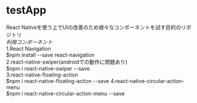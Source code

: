 # testApp

React Nativeを使う上でUIの改善のため様々なコンポーネントを試す目的のリポジトリ  
*利用コンポーネント*  
1.React Navigation  
$npm install --save react-navigation  
2.react-native-swiper(androidでの動作に問題あり)  
$npm i react-native-swiper --save  
3.react-native-floating-action  
$npm i react-native-floating-action --save
4.react-native-circular-action-menu  
$npm i react-native-circular-action-menu --save  
